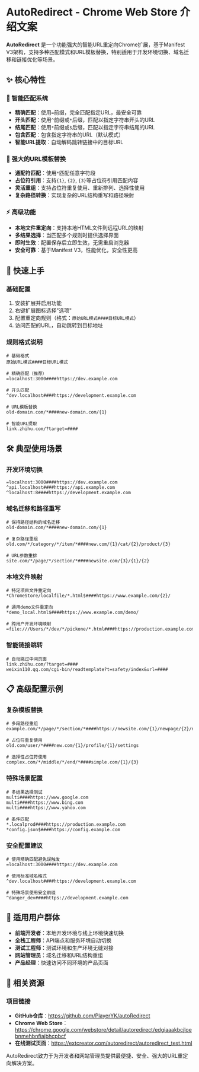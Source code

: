 # AutoRedirect - Chrome Web Store 介绍文案

**AutoRedirect** 是一个功能强大的智能URL重定向Chrome扩展，基于Manifest V3架构，支持多种匹配模式和URL模板替换，特别适用于开发环境切换、域名迁移和链接优化等场景。

## ✨ 核心特性

### 🎯 智能匹配系统
- **精确匹配**：使用`=`前缀，完全匹配指定URL，最安全可靠
- **开头匹配**：使用`^`前缀或`*`后缀，匹配以指定字符串开头的URL
- **结尾匹配**：使用`*`前缀或`$`后缀，匹配以指定字符串结尾的URL
- **包含匹配**：包含指定字符串的URL（默认模式）
- **智能URL提取**：自动解码跳转链接中的目标URL

### 🔧 强大的URL模板替换
- **通配符匹配**：使用`*`匹配任意字符段
- **占位符引用**：支持`{1}`, `{2}`, `{3}`等占位符引用匹配内容
- **灵活重组**：支持占位符重复使用、重新排列、选择性使用
- **复杂路径转换**：实现复杂的URL结构重写和路径映射

### ⚡ 高级功能
- **本地文件重定向**：支持本地HTML文件到远程URL的映射
- **多结果选择**：当匹配多个规则时提供选择界面
- **即时生效**：配置保存后立即生效，无需重启浏览器
- **安全可靠**：基于Manifest V3，性能优化，安全性更高

## 📖 快速上手

### 基础配置
1. 安装扩展并启用功能
2. 右键扩展图标选择"选项"
3. 配置重定向规则（格式：`原始URL模式####目标URL模式`）
4. 访问匹配的URL，自动跳转到目标地址

### 规则格式说明
```
# 基础格式
原始URL模式####目标URL模式

# 精确匹配（推荐）
=localhost:3000####https://dev.example.com

# 开头匹配
^dev.localhost####https://development.example.com

# URL模板替换
old-domain.com/*####new-domain.com/{1}

# 智能URL提取
link.zhihu.com/?target=####
```

## 🛠️ 典型使用场景

### 开发环境切换
```
=localhost:3000####https://dev.example.com
^api.localhost####https://api.example.com
^localhost:8####https://development.example.com
```

### 域名迁移和路径重写
```
# 保持路径结构的域名迁移
old-domain.com/*####new-domain.com/{1}

# 复杂路径重组
old.com/*/category/*/item/*####new.com/{1}/cat/{2}/product/{3}

# URL参数重排
site.com/*/page/*/section/*####newsite.com/{3}/{1}/{2}
```

### 本地文件映射
```
# 特定项目文件重定向
*ChromeStore/localfile/*.html$####https://www.example.com/{2}/

# 通用demo文件重定向
*demo_local.html$####https://www.example.com/demo/

# 跨用户开发环境映射
=file:///Users/*/dev/*/pickone/*.html####https://production.example.com/{3}/
```

### 智能链接跳转
```
# 自动跳过中间页面
link.zhihu.com/?target=####
weixin110.qq.com/cgi-bin/readtemplate?t=safety/index&url=####
```

## 📋 高级配置示例

### 复杂模板替换
```
# 多段路径重组
example.com/*/page/*/section/*####https://newsite.com/{1}/newpage/{2}/newsection/{3}

# 占位符重复使用
old.com/user/*####new.com/{1}/profile/{1}/settings

# 选择性占位符使用
complex.com/*/middle/*/end/*####simple.com/{1}/{3}
```

### 特殊场景配置
```
# 多结果选择测试
multi####https://www.google.com
multi####https://www.bing.com
multi####https://www.yahoo.com

# 条件匹配
*.localprod####https://production.example.com
*config.json$####https://config.example.com
```

### 安全配置建议
```
# 使用精确匹配避免误触发
=localhost:3000####https://dev.example.com

# 使用标准域名格式
^dev.localhost####https://development.example.com

# 特殊场景使用安全前缀
^danger_dev####https://development.example.com
```

## 🎯 适用用户群体

- **前端开发者**：本地开发环境与线上环境快速切换
- **全栈工程师**：API端点和服务环境自动切换
- **测试工程师**：测试环境和生产环境无缝对接
- **网站管理员**：域名迁移和URL结构重组
- **产品经理**：快速访问不同环境的产品页面

## 🔗 相关资源

### 项目链接
- **GitHub仓库**：https://github.com/PlayerYK/autoRedirect
- **Chrome Web Store**：https://chrome.google.com/webstore/detail/autoredirect/edgiaaakbcjloebnmehbnfiajbhcpbcf
- **在线测试页面**：https://extcreator.com/autoredirect/autoredirect_test.html

AutoRedirect致力于为开发者和网站管理员提供最便捷、安全、强大的URL重定向解决方案。

